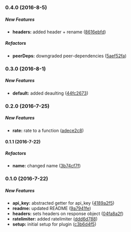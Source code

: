 ### 0.4.0 (2016-8-5)

##### New Features

* **headers:** added header + rename ([8616ebfd](https://github.com/lob/hapi-rate-limit/commit/8616ebfd4a3668515ec41d05f7422df73d309cec))

##### Refactors

* **peerDeps:** downgraded peer-dependencies ([5aef52fa](https://github.com/lob/hapi-rate-limit/commit/5aef52fa2f63f549de50b799ed33c351cce93092))

### 0.3.0 (2016-8-1)

##### New Features

* **default:** added deaulting ([44fc2673](https://github.com/lob/hapi-rate-limit/commit/44fc267354033d97acbb86d302aa40e7140646a4))

### 0.2.0 (2016-7-25)

##### New Features

* **rate:** rate to a function ([adece2c8](https://github.com/lob/hapi-rate-limit/commit/adece2c8e8f6a2cf8666820feb3158d444aaf87f))

#### 0.1.1 (2016-7-22)

##### Refactors

* **name:** changed name ([3b74cf7f](https://github.com/lob/hapi-rate-limit/commit/3b74cf7fe99f79230c16191875f8b849914902a8))

### 0.1.0 (2016-7-22)

##### New Features

* **api_key:** abstracted getter for api_key ([4189a2f5](https://github.com/lob/hapi-rate-limit/commit/4189a2f5cd623db8b46d75ef6a7cd7428ac30dd5))
* **readme:** updated README ([9a7941fe](https://github.com/lob/hapi-rate-limit/commit/9a7941fe8f0c34b916a0634f0dc355e313477e11))
* **headers:** sets headers on response object ([04fa8a2f](https://github.com/lob/hapi-rate-limit/commit/04fa8a2f2904da1ea016b4383a7174213be90a96))
* **ratelimiter:** added ratelimiter ([ddd6d788](https://github.com/lob/hapi-rate-limit/commit/ddd6d788488c6d3bb30fac484c617ac124513e8e))
* **setup:** initial setup for plugin ([c3b6d4f5](https://github.com/lob/hapi-rate-limit/commit/c3b6d4f56dcbc60d70fbd407648ff30efdb42781))

